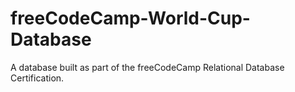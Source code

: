 # freeCodeCamp-World-Cup-Database
A database built as part of the freeCodeCamp Relational Database Certification.
